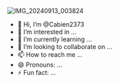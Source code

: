 ![IMG_20240913_003824](https://github.com/user-attachments/assets/b3700eaa-5af4-4d13-ae47-d61c2f56a624)
- 👋 Hi, I’m @Cabien2373
- 👀 I’m interested in ...
- 🌱 I’m currently learning ...
- 💞️ I’m looking to collaborate on ...
- 📫 How to reach me ...
- 😄 Pronouns: ...
- ⚡ Fun fact: ...

<!---
Cabien2373/Cabien2373 is a ✨ special ✨ repository because its `README.md` (this file) appears on your GitHub profile.
You can click the Preview link to take a look at your changes.
--->

